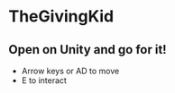 # TheGivingKid  
  
<h2>Open on Unity and go for it!</h2>
<ul>
<li>Arrow keys or AD to move</li>
<li>E to interact</li>
</ul>
